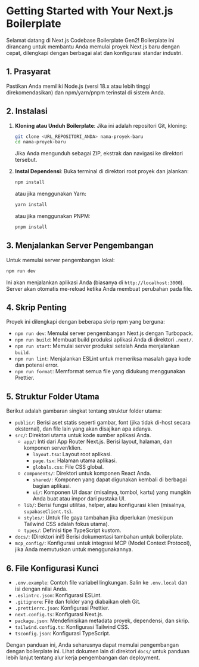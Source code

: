 # Getting Started with Your Next.js Boilerplate

Selamat datang di Next.js Codebase Boilerplate Gen2! Boilerplate ini dirancang untuk membantu Anda memulai proyek Next.js baru dengan cepat, dilengkapi dengan berbagai alat dan konfigurasi standar industri.

## 1. Prasyarat

Pastikan Anda memiliki Node.js (versi 18.x atau lebih tinggi direkomendasikan) dan npm/yarn/pnpm terinstal di sistem Anda.

## 2. Instalasi

1.  **Kloning atau Unduh Boilerplate**:
    Jika ini adalah repositori Git, kloning:
    ```bash
    git clone <URL_REPOSITORI_ANDA> nama-proyek-baru
    cd nama-proyek-baru
    ```
    Jika Anda mengunduh sebagai ZIP, ekstrak dan navigasi ke direktori tersebut.

2.  **Instal Dependensi**:
    Buka terminal di direktori root proyek dan jalankan:
    ```bash
    npm install
    ```
    atau jika menggunakan Yarn:
    ```bash
    yarn install
    ```
    atau jika menggunakan PNPM:
    ```bash
    pnpm install
    ```

## 3. Menjalankan Server Pengembangan

Untuk memulai server pengembangan lokal:
```bash
npm run dev
```
Ini akan menjalankan aplikasi Anda (biasanya di `http://localhost:3000`). Server akan otomatis me-reload ketika Anda membuat perubahan pada file.

## 4. Skrip Penting

Proyek ini dilengkapi dengan beberapa skrip npm yang berguna:

*   `npm run dev`: Memulai server pengembangan Next.js dengan Turbopack.
*   `npm run build`: Membuat build produksi aplikasi Anda di direktori `.next/`.
*   `npm run start`: Memulai server produksi setelah Anda menjalankan `build`.
*   `npm run lint`: Menjalankan ESLint untuk memeriksa masalah gaya kode dan potensi error.
*   `npm run format`: Memformat semua file yang didukung menggunakan Prettier.

## 5. Struktur Folder Utama

Berikut adalah gambaran singkat tentang struktur folder utama:

*   `public/`: Berisi aset statis seperti gambar, font (jika tidak di-host secara eksternal), dan file lain yang akan disajikan apa adanya.
*   `src/`: Direktori utama untuk kode sumber aplikasi Anda.
    *   `app/`: Inti dari App Router Next.js. Berisi layout, halaman, dan komponen server/klien.
        *   `layout.tsx`: Layout root aplikasi.
        *   `page.tsx`: Halaman utama aplikasi.
        *   `globals.css`: File CSS global.
    *   `components/`: Direktori untuk komponen React Anda.
        *   `shared/`: Komponen yang dapat digunakan kembali di berbagai bagian aplikasi.
        *   `ui/`: Komponen UI dasar (misalnya, tombol, kartu) yang mungkin Anda buat atau impor dari pustaka UI.
    *   `lib/`: Berisi fungsi utilitas, helper, atau konfigurasi klien (misalnya, `supabaseClient.ts`).
    *   `styles/`: Untuk file gaya tambahan jika diperlukan (meskipun Tailwind CSS adalah fokus utama).
    *   `types/`: Definisi tipe TypeScript kustom.
*   `docs/`: (Direktori ini!) Berisi dokumentasi tambahan untuk boilerplate.
*   `mcp_config/`: Konfigurasi untuk integrasi MCP (Model Context Protocol), jika Anda memutuskan untuk menggunakannya.

## 6. File Konfigurasi Kunci

*   `.env.example`: Contoh file variabel lingkungan. Salin ke `.env.local` dan isi dengan nilai Anda.
*   `.eslintrc.json`: Konfigurasi ESLint.
*   `.gitignore`: File dan folder yang diabaikan oleh Git.
*   `.prettierrc.json`: Konfigurasi Prettier.
*   `next.config.ts`: Konfigurasi Next.js.
*   `package.json`: Mendefinisikan metadata proyek, dependensi, dan skrip.
*   `tailwind.config.ts`: Konfigurasi Tailwind CSS.
*   `tsconfig.json`: Konfigurasi TypeScript.

Dengan panduan ini, Anda seharusnya dapat memulai pengembangan dengan boilerplate ini. Lihat dokumen lain di direktori `docs/` untuk panduan lebih lanjut tentang alur kerja pengembangan dan deployment.
